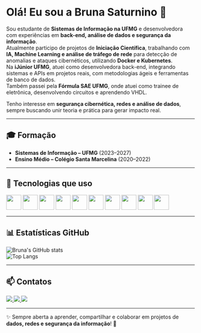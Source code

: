 # Olá! Eu sou a Bruna Saturnino 👋  

Sou estudante de **Sistemas de Informação na UFMG** e desenvolvedora com experiências em **back-end, análise de dados e segurança da informação**.  
Atualmente participo de projetos de **Iniciação Científica**, trabalhando com **IA, Machine Learning e análise de tráfego de rede** para detecção de anomalias e ataques cibernéticos, utilizando **Docker e Kubernetes**.  
Na **iJúnior UFMG**, atuei como desenvolvedora back-end, integrando sistemas e APIs em projetos reais, com metodologias ágeis e ferramentas de banco de dados.  
Também passei pela **Fórmula SAE UFMG**, onde atuei como trainee de eletrônica, desenvolvendo circuitos e aprendendo VHDL.  

Tenho interesse em **segurança cibernética, redes e análise de dados**, sempre buscando unir teoria e prática para gerar impacto real.  

---

## 🎓 Formação
- **Sistemas de Informação – UFMG** (2023–2027)  
- **Ensino Médio – Colégio Santa Marcelina** (2020–2022)  

---

## 🚀 Tecnologias que uso
<p align="left">
  <img src="https://cdn.jsdelivr.net/gh/devicons/devicon/icons/python/python-original.svg" width="40" height="40"/>
  <img src="https://cdn.jsdelivr.net/gh/devicons/devicon/icons/c/c-original.svg" width="40" height="40"/>
  <img src="https://cdn.jsdelivr.net/gh/devicons/devicon/icons/cplusplus/cplusplus-original.svg" width="40" height="40"/>
  <img src="https://cdn.jsdelivr.net/gh/devicons/devicon/icons/javascript/javascript-original.svg" width="40" height="40"/>
  <img src="https://cdn.jsdelivr.net/gh/devicons/devicon/icons/react/react-original.svg" width="40" height="40"/>
  <img src="https://cdn.jsdelivr.net/gh/devicons/devicon/icons/html5/html5-original.svg" width="40" height="40"/>
  <img src="https://cdn.jsdelivr.net/gh/devicons/devicon/icons/css3/css3-original.svg" width="40" height="40"/>
  <img src="https://cdn.jsdelivr.net/gh/devicons/devicon/icons/docker/docker-original.svg" width="40" height="40"/>
  <img src="https://cdn.jsdelivr.net/gh/devicons/devicon/icons/kubernetes/kubernetes-plain.svg" width="40" height="40"/>
  <img src="https://cdn.jsdelivr.net/gh/devicons/devicon/icons/git/git-original.svg" width="40" height="40"/>
</p>

---

## 📊 Estatísticas GitHub
![Bruna's GitHub stats](https://github-readme-stats.vercel.app/api?username=brunasaturnino&show_icons=true&theme=radical)  
![Top Langs](https://github-readme-stats.vercel.app/api/top-langs/?username=brunasaturnino&layout=compact&theme=radical)

---

## 📫 Contatos
<p align="left">
  <a href="https://www.linkedin.com/in/bruna-saturnino" target="_blank">
    <img src="https://img.shields.io/badge/LinkedIn-0077B5?style=for-the-badge&logo=linkedin&logoColor=white"/>
  </a>
  <a href="mailto:brunasaturnino03@gmail.com">
    <img src="https://img.shields.io/badge/Gmail-D14836?style=for-the-badge&logo=gmail&logoColor=white"/>
  </a>
  <a href="https://github.com/brunasaturnino" target="_blank">
    <img src="https://img.shields.io/badge/GitHub-100000?style=for-the-badge&logo=github&logoColor=white"/>
  </a>
</p>

---

✨ Sempre aberta a aprender, compartilhar e colaborar em projetos de **dados, redes e segurança da informação**! 🚀
